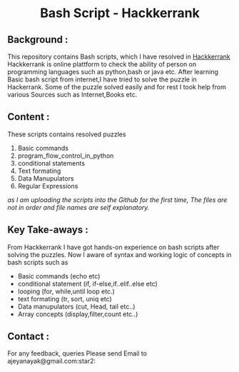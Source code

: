 <h1 align="center">Bash Script - Hackkerrank</h1>

<h2>Background :</h2>

This repository contains Bash scripts, which I have resolved in [Hackkerrank](https://www.hackerrank.com/domains/shell)<br /> 
Hackkerrank is online plattform to check the ability of person on programming languages such as python,bash or java etc. After learning Basic bash script from internet,I have tried to solve the puzzle in Hackerrank. Some of the puzzle solved easily and for rest I took help from various Sources such as Internet,Books etc.

<h2>Content :</h2>

These scripts contains resolved puzzles
1. Basic commands
2. program_flow_control_in_python
3. conditional statements
4. Text formating
5. Data Manupulators
6. Regular Expressions

*as I am uploading the scripts into the Github for the first time, The files are not in order and file names are self explanatory.*

<h2>Key Take-aways :</h2>

 From Hackkerrank I have got hands-on experience on bash scripts after solving the puzzles. Now I aware of syntax and working logic of concepts in bash scripts such as
 * Basic commands (echo etc)
 * conditional statement (if, if-else,if..elif..else etc)
 * looping (for, while,until loop etc.)
 * text formating (tr, sort, uniq etc)
 * Data manupulators (cut, Head, tail etc..)
 * Array concepts (display,filter,count etc..)


<h2>Contact :</h2>
For any feedback, queries Please send Email to ajeyanayak@gmail.com:star2:

